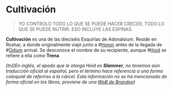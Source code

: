 # Cultivación

> YO CONTROLO TODO LO QUE SE PUEDE HACER CRECER, TODO LO QUE SE PUEDE NUTRIR.
> ESO INCLUYE LAS ESPINAS.

**Cultivación** es una de las dieciséis Esquirlas de Adonalsium. Reside en Roshar, a donde originalmente viajó junto a #[Honor](characters/honor) antes de la llegada de #[Odium](characters/odium) arrival. Se desconoce el nombre de su recipiente, aunque #[Hoid](characters/wit) se refiere a ella como **Trena**

_[tn](En inglés, el apodo que le otorga Hoid es _**Slammer**_, no tenemos aún traducción oficial al español, pero el término hace referencia a una forma coloquial de referirse a la cárcel. Esta información no se ha mencionado de forma oficial en los libros, proviene de una [WoB de Brandon](https://wob.coppermind.net/events/134-general-signed-books-2016/#e9472))_


